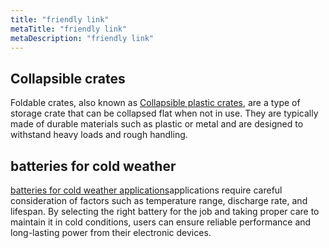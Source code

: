 ```yaml
---
title: "friendly link"
metaTitle: "friendly link"
metaDescription: "friendly link"
---
```



## Collapsible crates
Foldable crates, also known as [Collapsible plastic crates](https://www.collapsible-crate.com/), are a type of storage crate that can be collapsed flat when not in use. They are typically made of durable materials such as plastic or metal and are designed to withstand heavy loads and rough handling.

## batteries for cold weather
[batteries for cold weather applications](https://www.gpww.com/batteries-for-cold-weather/)applications require careful consideration of factors such as temperature range, discharge rate, and lifespan. By selecting the right battery for the job and taking proper care to maintain it in cold conditions, users can ensure reliable performance and long-lasting power from their electronic devices.

